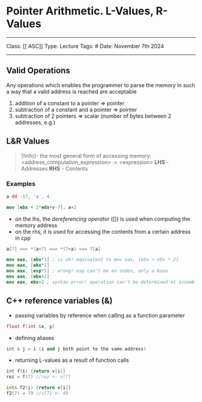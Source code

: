 # Pointer Arithmetic. L-Values, R-Values
___
Class: [[ ASC]]
Type: Lecture
Tags: # 
Date: November 7th 2024
___

## Valid Operations
Any operations which enables the programmer to parse the memory in such a way that a valid address is reached are acceptable 
1. addition of a constant to a pointer $\Rightarrow$ pointer
2. subtraction of a constant and a pointer $\Rightarrow$ pointer
3. subtraction of 2 pointers $\Rightarrow$ scalar (number of bytes between 2 addresses, e.g.)

## L&R Values
>[!info]- the most general form of accessing memory: <br> \<address_computation_expression> := \<expression> 
>**LHS** - Addresses
>**RHS** - Contents

### Examples
```nasm
a dd -17, 'a', 4 

mov [ebx + 2*edx+v-7], a+2
```
- on the lhs, the *dereferencing operator* (\[]) is used when computing the memory address
- on the rhs, it is used for accessing the contents from a certain address
in cpp
```c++
a[7] <=> *(a+7) <=> *(7+a) <=> 7[a]
```

```nasm
mov eax, [ebx*3] ; is ok! equivalent to mov eax, [ebx + ebx * 2]
mov eax, [ebx*2]
mov eax, [esp*5] ; wrong! esp can't be an index, only a base 
mov eax, [ebx+2]
mov eax, ebx+2 ; syntax error! operation can't be determined at assembly time
```
## C++ reference variables (&)
- passing variables by reference when calling as a function parameter 
```c++
float f(int &x, y)
```
- defining aliases
```c++
int & j = i (i and j both point to the same address)
```
- returning L-values as a result of function calls 
```c++
int f(i) {return v[i]}
rez = f(7) //rez <- v[7]

int& f2(i) {return v[i]}
f2(7) = 79 //v[7] <- 49
```

